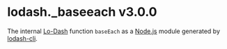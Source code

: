 # lodash._baseeach v3.0.0

The internal [Lo-Dash](https://lodash.com/) function `baseEach` as a [Node.js](http://nodejs.org/) module generated by [lodash-cli](https://www.npmjs.com/package/lodash-cli).
